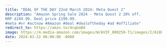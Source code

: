 ```yaml
---
title: "DEAL OF THE DAY 22nd March 2024: Meta Quest 2"
description: "Amazon Spring Sale 2024 - Meta Quest 2 20% off.
RRP £249.99. Deal price £199.99.
#meta #vr #actnow #Amazon #deal #dealoftheday #ad #affiliate"
redirect_to: https://amzn.to/4cqUaB4
image: https://m.media-amazon.com/images/W/AVIF_800250-T1/images/I/618PlE1DM8L._AC_UF1000,1000_QL80_FMwebp_.jpg
date: 2024-03-22 06:00:00 -0000
---
```

